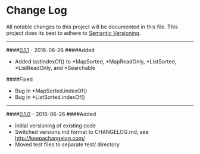 # Change Log
All notable changes to this project will be documented in this file.
This project does its best to adhere to [Semantic Versioning](http://semver.org/).


--------
####[0.1.1](N/A) - 2016-06-26
####Added
* Added lastIndexOf() to \*MapSorted, \*MapReadOnly, \*ListSorted, \*ListReadOnly, and \*Searchable

####Fixed
* Bug in \*MapSorted.indexOf()
* Bug in \*ListSorted.indexOf()


--------
####[0.1.0](https://github.com/TeamworkGuy2/JFileIo/commit/6c1a6738feea81c5d753ce4fc132610a28aa82fa) - 2016-06-26
####Added
* Initial versioning of existing code
* Switched versions.md format to CHANGELOG.md, see http://keepachangelog.com/
* Moved test files to separate test/ directory
